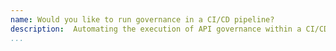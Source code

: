 ```yaml
---
name: Would you like to run governance in a CI/CD pipeline?
description:  Automating the execution of API governance within a CI/CD pipeline so that rules are applied to an API at build time.
...
```

